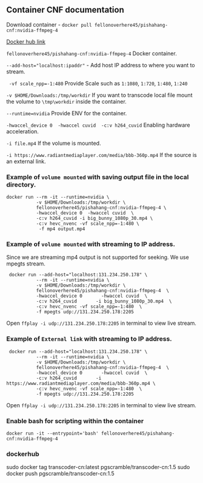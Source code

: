 ## Container CNF documentation
Download container - `docker pull fellonoverhere45/pishahang-cnf:nvidia-ffmpeg-4`

[Docker hub link](https://hub.docker.com/r/fellonoverhere45/pishahang-cnf/tags)

`fellonoverhere45/pishahang-cnf:nvidia-ffmpeg-4` Docker container.

`--add-host="localhost:ipaddr"` - Add host IP address to where you want to stream.

` -vf scale_npp=-1:480` Provide Scale such as `1:1080`, `1:720`, `1:480`, `1:240`

`-v $HOME/Downloads:/tmp/workdir` If you want to transcode local file mount the volume to `\tmp\workdir` inside the container.

`--runtime=nvidia` Provide ENV for the container.

`-hwaccel_device 0  -hwaccel cuvid  -c:v h264_cuvid` Enabling hardware acceleration.

`-i file.mp4` If the volume is mounted.

`-i https://www.radiantmediaplayer.com/media/bbb-360p.mp4` If the source is an external link.

### Example of `volume mounted` with saving output file in the local directory.

```
docker run --rm -it --runtime=nvidia \
           -v $HOME/Downloads:/tmp/workdir \
           fellonoverhere45/pishahang-cnf:nvidia-ffmpeg-4 \
           -hwaccel_device 0  -hwaccel cuvid  \ 
           -c:v h264_cuvid -i big_bunny_1080p_30.mp4 \
           -c:v hevc_nvenc -vf scale_npp=-1:480 \
            -f mp4 output.mp4
```

### Example of `volume mounted` with streaming to IP address.

Since we are streaming mp4 output is not supported for seeking. We use mpegts stream.

```
 docker run --add-host="localhost:131.234.250.178" \
           --rm -it --runtime=nvidia \
           -v $HOME/Downloads:/tmp/workdir \
           fellonoverhere45/pishahang-cnf:nvidia-ffmpeg-4  \
           -hwaccel_device 0       -hwaccel cuvid  \
           -c:v h264_cuvid       -i big_bunny_1080p_30.mp4  \
           -c:v hevc_nvenc -vf scale_npp=-1:480  \
           -f mpegts udp://131.234.250.178:2205 
  ```

Open `ffplay -i udp://131.234.250.178:2205` in terminal to view live stream.


### Example of `External link` with streaming to IP address.

```
 docker run --add-host="localhost:131.234.250.178" \
           --rm -it --runtime=nvidia \
           -v $HOME/Downloads:/tmp/workdir \
           fellonoverhere45/pishahang-cnf:nvidia-ffmpeg-4  \
           -hwaccel_device 0       -hwaccel cuvid  \
           -c:v h264_cuvid       -i https://www.radiantmediaplayer.com/media/bbb-360p.mp4 \
           -c:v hevc_nvenc -vf scale_npp=-1:480  \
           -f mpegts udp://131.234.250.178:2205 
  ```

Open `ffplay -i udp://131.234.250.178:2205` in terminal to view live stream.


### Enable bash for scripting within the container
 ```
docker run -it --entrypoint='bash' fellonoverhere45/pishahang-cnf:nvidia-ffmpeg-4 
```

### dockerhub

sudo docker tag transcoder-cn:latest pgscramble/transcoder-cn:1.5
sudo docker push pgscramble/transcoder-cn:1.5
